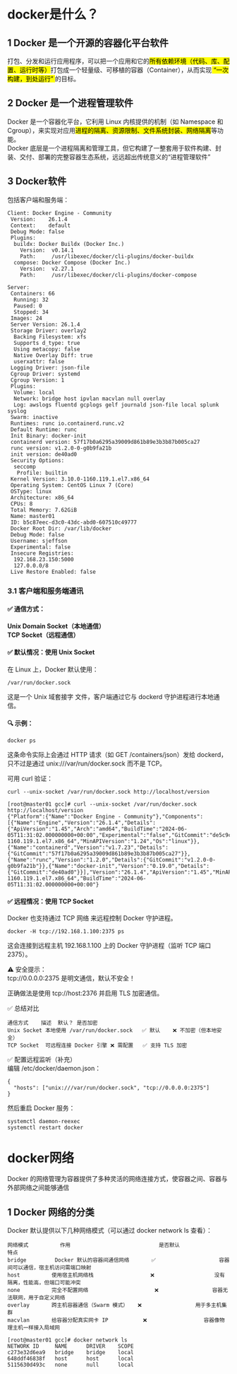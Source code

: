 # docker是什么？<br>
## 1 Docker 是一个开源的容器化平台软件<br>
打包、分发和运行应用程序，可以把一个应用和它的<mark>所有依赖环境（代码、库、配置、运行时等）</mark>打包成一个轻量级、可移植的容器（Container），从而实现<mark> “一次构建，到处运行” </mark> 的目标。<br>
## 2 Docker 是一个进程管理软件<br>
Docker 是一个容器化平台，它利用 Linux 内核提供的机制（如 Namespace 和 Cgroup），来实现对应用<mark>进程的隔离、资源限制、文件系统封装、网络隔离</mark>等功能。<br>
Docker 底层是一个进程隔离和管理工具，但它构建了一整套用于软件构建、封装、交付、部署的完整容器生态系统，远远超出传统意义的“进程管理软件”<br>
## 3 Docker软件<br>
包括客户端和服务端：
```
Client: Docker Engine - Community
 Version:    26.1.4
 Context:    default
 Debug Mode: false
 Plugins:
  buildx: Docker Buildx (Docker Inc.)
    Version:  v0.14.1
    Path:     /usr/libexec/docker/cli-plugins/docker-buildx
  compose: Docker Compose (Docker Inc.)
    Version:  v2.27.1
    Path:     /usr/libexec/docker/cli-plugins/docker-compose
```
```
Server:
 Containers: 66
  Running: 32
  Paused: 0
  Stopped: 34
 Images: 24
 Server Version: 26.1.4
 Storage Driver: overlay2
  Backing Filesystem: xfs
  Supports d_type: true
  Using metacopy: false
  Native Overlay Diff: true
  userxattr: false
 Logging Driver: json-file
 Cgroup Driver: systemd
 Cgroup Version: 1
 Plugins:
  Volume: local
  Network: bridge host ipvlan macvlan null overlay
  Log: awslogs fluentd gcplogs gelf journald json-file local splunk syslog
 Swarm: inactive
 Runtimes: runc io.containerd.runc.v2
 Default Runtime: runc
 Init Binary: docker-init
 containerd version: 57f17b0a6295a39009d861b89e3b3b87b005ca27
 runc version: v1.2.0-0-g0b9fa21b
 init version: de40ad0
 Security Options:
  seccomp
   Profile: builtin
 Kernel Version: 3.10.0-1160.119.1.el7.x86_64
 Operating System: CentOS Linux 7 (Core)
 OSType: linux
 Architecture: x86_64
 CPUs: 8
 Total Memory: 7.62GiB
 Name: master01
 ID: b5c87eec-d3c0-43dc-abd0-607510c49777
 Docker Root Dir: /var/lib/docker
 Debug Mode: false
 Username: sjeffson
 Experimental: false
 Insecure Registries:
  192.168.23.150:5000
  127.0.0.0/8
 Live Restore Enabled: false
```
### 3.1 客户端和服务端通讯<br>
#### ✅ 通信方式：<br>
**Unix Domain Socket（本地通信）**<br>
**TCP Socket（远程通信）**<br>

#### ✅ 默认情况：使用 Unix Socket<br>
在 Linux 上，Docker 默认使用：<br>
```
/var/run/docker.sock
```
这是一个 Unix 域套接字 文件，客户端通过它与 dockerd 守护进程进行本地通信。<br>

#### 🔍 示例：<br>
```
docker ps
```
这条命令实际上会通过 HTTP 请求（如 GET /containers/json）发给 dockerd，只不过是通过 unix:///var/run/docker.sock 而不是 TCP。<br>

可用 curl 验证：<br>
```
curl --unix-socket /var/run/docker.sock http://localhost/version

[root@master01 gcc]# curl --unix-socket /var/run/docker.sock http://localhost/version
{"Platform":{"Name":"Docker Engine - Community"},"Components":[{"Name":"Engine","Version":"26.1.4","Details":{"ApiVersion":"1.45","Arch":"amd64","BuildTime":"2024-06-05T11:31:02.000000000+00:00","Experimental":"false","GitCommit":"de5c9cf","GoVersion":"go1.21.11","KernelVersion":"3.10.0-1160.119.1.el7.x86_64","MinAPIVersion":"1.24","Os":"linux"}},{"Name":"containerd","Version":"v1.7.23","Details":{"GitCommit":"57f17b0a6295a39009d861b89e3b3b87b005ca27"}},{"Name":"runc","Version":"1.2.0","Details":{"GitCommit":"v1.2.0-0-g0b9fa21b"}},{"Name":"docker-init","Version":"0.19.0","Details":{"GitCommit":"de40ad0"}}],"Version":"26.1.4","ApiVersion":"1.45","MinAPIVersion":"1.24","GitCommit":"de5c9cf","GoVersion":"go1.21.11","Os":"linux","Arch":"amd64","KernelVersion":"3.10.0-1160.119.1.el7.x86_64","BuildTime":"2024-06-05T11:31:02.000000000+00:00"}
```

#### ✅ 远程情况：使用 TCP Socket<br>
Docker 也支持通过 TCP 网络 来远程控制 Docker 守护进程。<br>
```
docker -H tcp://192.168.1.100:2375 ps
```
这会连接到远程主机 192.168.1.100 上的 Docker 守护进程（监听 TCP 端口 2375）。<br>

⚠️ 安全提示：<br>
tcp://0.0.0.0:2375 是明文通信，默认不安全！<br>

正确做法是使用 tcp://host:2376 并启用 TLS 加密通信。<br>

✅ 总结对比<br>
```
通信方式	描述	默认？	是否加密
Unix Socket	本地使用 /var/run/docker.sock	✅ 默认	❌ 不加密（但本地安全）
TCP Socket	可远程连接 Docker 引擎	❌ 需配置	✅ 支持 TLS 加密
```
✅ 配置远程监听（补充）<br>
编辑 /etc/docker/daemon.json：<br>
```
{
  "hosts": ["unix:///var/run/docker.sock", "tcp://0.0.0.0:2375"]
}
```
然后重启 Docker 服务：<br>
```
systemctl daemon-reexec
systemctl restart docker
```
# docker网络<br>
Docker 的网络管理为容器提供了多种灵活的网络连接方式，使容器之间、容器与外部网络之间能够通信<br>
## 1 Docker 网络的分类<br>
Docker 默认提供以下几种网络模式（可以通过 docker network ls 查看）：<br>
```
网络模式	      作用	                        是否默认	           特点
bridge	       Docker 默认的容器间通信网络	   ✅	                容器间可以通信，宿主机访问需端口映射
host	      使用宿主机网络栈	                ❌                	没有隔离，性能高，但端口可能冲突
none	      完全不配置网络	                  ❌	                容器无法联网，用于自定义网络
overlay	      跨主机容器通信（Swarm 模式）	  ❌	                用于多主机集群
macvlan	      给容器分配真实网卡 IP	         ❌	                容器像物理主机一样接入局域网
```
```
[root@master01 gcc]# docker network ls
NETWORK ID     NAME      DRIVER    SCOPE
c273e32d6ea9   bridge    bridge    local
648ddf46838f   host      host      local
5115630d493c   none      null      local
```
